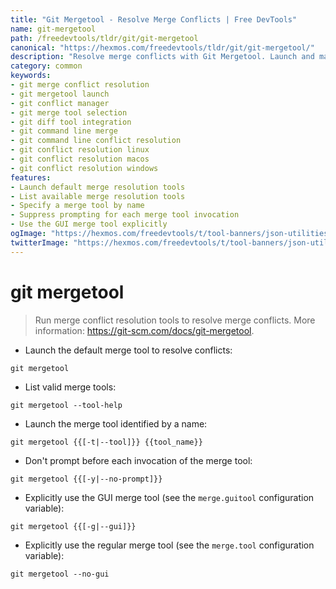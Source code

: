 ```yaml
---
title: "Git Mergetool - Resolve Merge Conflicts | Free DevTools"
name: git-mergetool
path: /freedevtools/tldr/git/git-mergetool
canonical: "https://hexmos.com/freedevtools/tldr/git/git-mergetool/"
description: "Resolve merge conflicts with Git Mergetool. Launch and manage merge tools to fix code conflicts efficiently. Free online tool, no registration required."
category: common
keywords:
- git merge conflict resolution
- git mergetool launch
- git conflict manager
- git merge tool selection
- git diff tool integration
- git command line merge
- git command line conflict resolution
- git conflict resolution linux
- git conflict resolution macos
- git conflict resolution windows
features:
- Launch default merge resolution tools
- List available merge resolution tools
- Specify a merge tool by name
- Suppress prompting for each merge tool invocation
- Use the GUI merge tool explicitly
ogImage: "https://hexmos.com/freedevtools/t/tool-banners/json-utilities-banner.png"
twitterImage: "https://hexmos.com/freedevtools/t/tool-banners/json-utilities-banner.png"
---
```


# git mergetool

> Run merge conflict resolution tools to resolve merge conflicts.
> More information: <https://git-scm.com/docs/git-mergetool>.

- Launch the default merge tool to resolve conflicts:

`git mergetool`

- List valid merge tools:

`git mergetool --tool-help`

- Launch the merge tool identified by a name:

`git mergetool {{[-t|--tool]}} {{tool_name}}`

- Don't prompt before each invocation of the merge tool:

`git mergetool {{[-y|--no-prompt]}}`

- Explicitly use the GUI merge tool (see the `merge.guitool` configuration variable):

`git mergetool {{[-g|--gui]}}`

- Explicitly use the regular merge tool (see the `merge.tool` configuration variable):

`git mergetool --no-gui`
